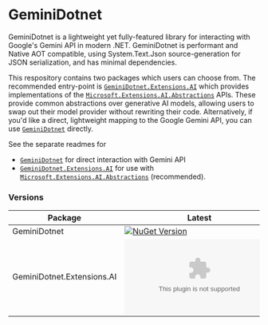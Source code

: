 # GeminiDotnet

GeminiDotnet is a lightweight yet fully-featured library for interacting with Google's Gemini API in modern .NET. GeminiDotnet is performant and Native AOT compatible, using System.Text.Json source-generation for JSON serialization, and has minimal dependencies.

This respository contains two packages which users can choose from. The recommended entry-point is [`GeminiDotnet.Extensions.AI`](./src/GeminiDotnet.Extensions.AI) which provides implementations of the [`Microsoft.Extensions.AI.Abstractions`](https://www.nuget.org/packages/Microsoft.Extensions.AI.Abstractions/) APIs. These provide common abstractions over generative AI models, allowing users to swap out their model provider without rewriting their code. Alternatively, if you'd like a direct, lightweight mapping to the Google Gemini API, you can use [`GeminiDotnet`](./src/GeminiDotnet) directly.

See the separate readmes for

- [`GeminiDotnet`](./src/GeminiDotnet) for direct interaction with Gemini API
- [`GeminiDotnet.Extensions.AI`](./src/GeminiDotnet.Extensions.AI) for use with [`Microsoft.Extensions.AI.Abstractions`](https://devblogs.microsoft.com/dotnet/introducing-microsoft-extensions-ai-preview/) (recommended).

### Versions

| Package | Latest | Downloads |
| --- | --- | --- |
| GeminiDotnet | [![NuGet Version](https://img.shields.io/nuget/v/GeminiDotnet)](https://www.nuget.org/packages/GeminiDotnet) | [![NuGet Downloads](https://img.shields.io/nuget/dt/GeminiDotnet)](https://www.nuget.org/packages/GeminiDotnet)|
| GeminiDotnet.Extensions.AI | [![NuGet Version](https://img.shields.io/nuget/v/GeminiDotnet.Extensions.AI)](https://www.nuget.org/packages/GeminiDotnet.Extensions.AI) | [![NuGet Downloads](https://img.shields.io/nuget/dt/GeminiDotnet.Extensions.AI)](https://www.nuget.org/packages/GeminiDotnet.Extensions.AI)

